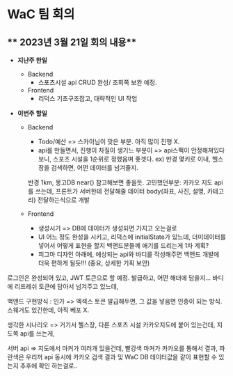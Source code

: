 # WaC 팀 회의

## ** 2023년 3월 21일 회의 내용**


- **지난주 한일**

  - Backend
    - 스포츠시설 api CRUD 완성/ 조회쪽 보완 예정. 
  - Frontend
    - 리덕스 기초구조잡고, 대략적인 UI 작업

- **이번주 할일**

  - Backend
    - Todo/예산 => 스카이님이 맞은 부분. 아직 많이 진행 X.
    - api를 만들면서, 진행이 차질이 생기느 부분이 => api스팩이 안정해져있다 보니, 스포츠 시설을 1순위로 정했음며 좋겟다. 
    ex) 반경 몇키로 이내, 헬스장을 검색하면, 어떤 데이터를 넘겨줄지.
  
    반경 1km, 몽고DB near() 참고해보면 좋을듯.
    고민했던부분: 카카오 지도 api를 쓰는데, 프론트가 서버한테 전달해줄 데이터 body(좌표, 사진, 설명, 카테고리) 전달하는식으로 개발

  - Frontend
    - 생성시기 => DB에 데이터가 생성되면 가지고 오는걸로
    - UI 어느 정도 완성을 시키고, 리덕스에 initialState가 있느데, 더미데이터를 넣어서 어떻게 표현을 할지 백앤드분들꼐 애기를 드리는게 1차 계획? 
    - 피그마 디자인 아래에, 에상되는 api와 바디를 작성해주면 백앤드 개발에 더욱 편하게 될듯!!! (중요, 상세한 기획 보안)


로그인은 완성되어 있고, JWT 토큰으로 할 예정.
발급하고, 어떤 해더에 담을지... 바디에 리프레쉬 토큰에 담아서 넘겨주고 있느데, 

백앤드 구현방식 : 인가 => 엑섹스 토큰 발급해두면, 그 값을 넣음면 인증이 되는 방식. 
스웨거도 있긴한데, 아직 베포 X. 


생각한 시나리오 => 거기서 헬스장, 다른 스포츠 시설 카카오지도에 붙어 있는건데, 
지도쪽 api를 쓰는게, 

서버 api => 지도에서 마커가 여러개 있을건데, 빨강색 마커가 카카오를 통해서 결과, 파란색은 우리꺼 api
동시에 카카오 검색 결과 및 WaC DB 데이터값을 같이 표현할 수 있는지 추후에 확인 하는걸로..

